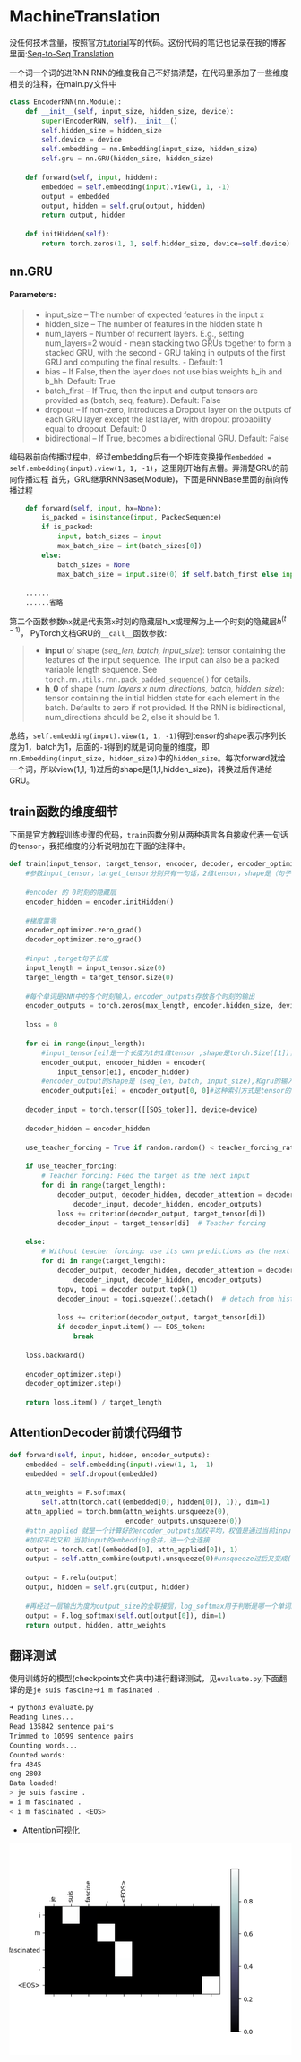 # MachineTranslation
没任何技术含量，按照官方[tutorial](https://pytorch.org/tutorials/intermediate/seq2seq_translation_tutorial.html)写的代码。这份代码的笔记也记录在我的博客里面:[Seq-to-Seq Translation](https://chen-dixi.github.io/2019/06/08/machineTranslation-tutorial/)

一个词一个词的进RNN
RNN的维度我自己不好搞清楚，在代码里添加了一些维度相关的注释，在main.py文件中
```python
class EncoderRNN(nn.Module):
    def __init__(self, input_size, hidden_size, device):
        super(EncoderRNN, self).__init__()
        self.hidden_size = hidden_size
        self.device = device
        self.embedding = nn.Embedding(input_size, hidden_size)
        self.gru = nn.GRU(hidden_size, hidden_size)

    def forward(self, input, hidden):
        embedded = self.embedding(input).view(1, 1, -1)
        output = embedded
        output, hidden = self.gru(output, hidden)
        return output, hidden

    def initHidden(self):
        return torch.zeros(1, 1, self.hidden_size, device=self.device)
```
## nn.GRU
#### Parameters:    
>
>- input_size – The number of expected features in the input x
>- hidden_size – The number of features in the hidden state h
>- num_layers – Number of recurrent layers. E.g., setting num_layers=2 would - mean stacking two GRUs together to form a stacked GRU, with the second - GRU taking in outputs of the first GRU and computing the final results. - Default: 1
>- bias – If False, then the layer does not use bias weights b_ih and b_hh. Default: True
>- batch_first – If True, then the input and output tensors are provided as (batch, seq, feature). Default: False
>- dropout – If non-zero, introduces a Dropout layer on the outputs of each GRU layer except the last layer, with dropout probability equal to dropout. Default: 0
>- bidirectional – If True, becomes a bidirectional GRU. Default: False

编码器前向传播过程中，经过embedding后有一个矩阵变换操作`embedded = self.embedding(input).view(1, 1, -1)`，这里刚开始有点懵。弄清楚GRU的前向传播过程
首先，GRU继承RNNBase(Module)，下面是RNNBase里面的前向传播过程
```python
    def forward(self, input, hx=None):
        is_packed = isinstance(input, PackedSequence)
        if is_packed:
            input, batch_sizes = input
            max_batch_size = int(batch_sizes[0])
        else:
            batch_sizes = None
            max_batch_size = input.size(0) if self.batch_first else input.size(1)

    ......
    ......省略
```

第二个函数参数`hx`就是代表第`x`时刻的隐藏层h_x或理解为上一个时刻的隐藏层$h^{(t-1)}$，
PyTorch文档GRU的`__call__`函数参数:
> - **input** of shape (*seq_len, batch, input_size*): tensor containing the features of the input sequence. The input can also be a packed variable length sequence. See `torch.nn.utils.rnn.pack_padded_sequence()` for details.
> - **h_0** of shape (*num_layers x num_directions, batch, hidden_size*): tensor containing the initial hidden state for each element in the batch. Defaults to zero if not provided. If the RNN is bidirectional, num_directions should be 2, else it should be 1.

总结，`self.embedding(input).view(1, 1, -1)`得到tensor的shape表示序列长度为1，batch为1，后面的`-1`得到的就是词向量的维度，即`nn.Embedding(input_size, hidden_size)`中的`hidden_size`。每次forward就给一个词，所以view(1,1,-1)过后的shape是(1,1,hidden_size)，转换过后传递给GRU。

## train函数的维度细节
下面是官方教程训练步骤的代码，`train`函数分别从两种语言各自接收代表一句话的`tensor`，我把维度的分析说明加在下面的注释中。
```python
def train(input_tensor, target_tensor, encoder, decoder, encoder_optimizer, decoder_optimizer, criterion, max_length=MAX_LENGTH):
    #参数input_tensor，target_tensor分别只有一句话，2维tensor，shape是（句子长度， 1）

    #encoder 的 0时刻的隐藏层
    encoder_hidden = encoder.initHidden()

    #梯度置零
    encoder_optimizer.zero_grad()
    decoder_optimizer.zero_grad()

    #input ,target句子长度 
    input_length = input_tensor.size(0)
    target_length = target_tensor.size(0)

    #每个单词是RNN中的各个时刻输入，encoder_outputs存放各个时刻的输出
    encoder_outputs = torch.zeros(max_length, encoder.hidden_size, device = device)

    loss = 0

    for ei in range(input_length):
        #input_tensor[ei]是一个长度为1的1维tensor ,shape是torch.Size([1])，经过embedding后得到的shape是(1,embedding_size)
        encoder_output, encoder_hidden = encoder(
            input_tensor[ei], encoder_hidden)
        #encoder_output的shape是 (seq_len, batch, input_size),和gru的输入 shape一样
        encoder_outputs[ei] = encoder_output[0, 0]#这种索引方式是tensor的索引方式

    decoder_input = torch.tensor([[SOS_token]], device=device)

    decoder_hidden = encoder_hidden

    use_teacher_forcing = True if random.random() < teacher_forcing_ratio else False

    if use_teacher_forcing:
        # Teacher forcing: Feed the target as the next input
        for di in range(target_length):
            decoder_output, decoder_hidden, decoder_attention = decoder(
                decoder_input, decoder_hidden, encoder_outputs)
            loss += criterion(decoder_output, target_tensor[di])
            decoder_input = target_tensor[di]  # Teacher forcing

    else:
        # Without teacher forcing: use its own predictions as the next input
        for di in range(target_length):
            decoder_output, decoder_hidden, decoder_attention = decoder(
                decoder_input, decoder_hidden, encoder_outputs)
            topv, topi = decoder_output.topk(1)
            decoder_input = topi.squeeze().detach()  # detach from history as input

            loss += criterion(decoder_output, target_tensor[di])
            if decoder_input.item() == EOS_token:
                break

    loss.backward()

    encoder_optimizer.step()
    decoder_optimizer.step()

    return loss.item() / target_length
```
## AttentionDecoder前馈代码细节
```python
def forward(self, input, hidden, encoder_outputs):
    embedded = self.embedding(input).view(1, 1, -1)
    embedded = self.dropout(embedded)

    attn_weights = F.softmax(
        self.attn(torch.cat((embedded[0], hidden[0]), 1)), dim=1)
    attn_applied = torch.bmm(attn_weights.unsqueeze(0),
                             encoder_outputs.unsqueeze(0))
    #attn_applied 就是一个计算好的encoder_outputs加权平均，权值是通过当前input单词的embedding和hidden计算，有max_length个权值，而每项权值对应encoder_outputs的每一项
    #加权平均又和 当前input的embedding合并，进一个全连接
    output = torch.cat((embedded[0], attn_applied[0]), 1)
    output = self.attn_combine(output).unsqueeze(0)#unsqueeze过后又变成(1,1,hidden_size)

    output = F.relu(output)
    output, hidden = self.gru(output, hidden)

    #再经过一层输出为度为output_size的全联接层，log_softmax用于判断是哪一个单词。output_size对应这个目标语言记录的单词数量
    output = F.log_softmax(self.out(output[0]), dim=1)
    return output, hidden, attn_weights
```

## 翻译测试
使用训练好的模型(checkpoints文件夹中)进行翻译测试，见`evaluate.py`,下面翻译的是`je suis fascine`->`i m fasinated .`

```bash
➜ python3 evaluate.py
Reading lines...
Read 135842 sentence pairs
Trimmed to 10599 sentence pairs
Counting words...
Counted words:
fra 4345
eng 2803
Data loaded!
> je suis fascine .
= i m fascinated .
< i m fascinated . <EOS>
```
- Attention可视化

![image](https://github.com/Chen-Dixi/MachineTranslation/blob/master/assets/attention.png)

